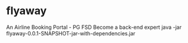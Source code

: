 # flyaway
An Airline Booking Portal - PG FSD Become a back-end expert
java -jar flyaway-0.0.1-SNAPSHOT-jar-with-dependencies.jar
